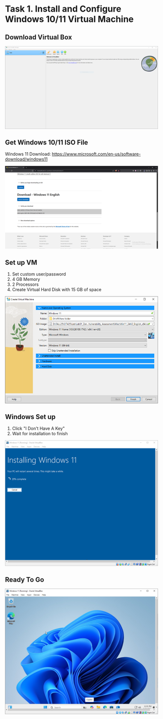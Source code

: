 # Task 1. Install and Configure Windows 10/11 Virtual Machine
## Download Virtual Box
![Virtual Box](./images/T1_1.PNG)
## Get Windows 10/11 ISO File
Windows 11 Download: https://www.microsoft.com/en-us/software-download/windows11

![Virtual Box](./images/T1_2.PNG)
## Set up VM
1. Set custom user/password
2. 4 GB Memory
3. 2 Processors
4. Create Virtual Hard Disk with 15 GB of space

![Virtual Box](./images/T1_3.PNG)
## Windows Set up
1. Click "I Don't Have A Key"
2. Wait for installation to finish

![Virtual Box](./images/T1_4.PNG)

## Ready To Go
![Virtual Box](./images/T1_5.PNG)
